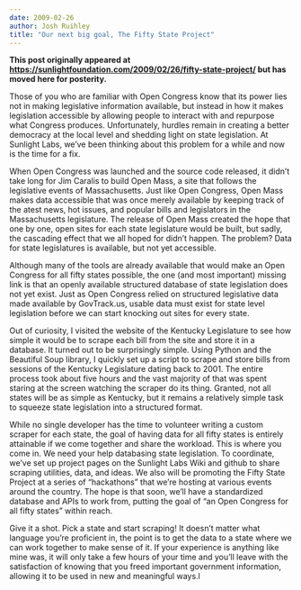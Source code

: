 ```yaml
---
date: 2009-02-26
author: Josh Ruihley
title: "Our next big goal, The Fifty State Project"
---
```


**This post originally appeared at https://sunlightfoundation.com/2009/02/26/fifty-state-project/ but has moved here for posterity.**

Those of you who are familiar with Open Congress know that its power lies not in making legislative information available, but instead in how it makes legislation accessible by allowing people to interact with and repurpose what Congress produces. Unfortunately, hurdles remain in creating a better democracy at the local level and shedding light on state legislation. At Sunlight Labs, we’ve been thinking about this problem for a while and now is the time for a fix.

When Open Congress was launched and the source code released, it didn’t take long for Jim Caralis to build Open Mass, a site that follows the legislative events of Massachusetts. Just like Open Congress, Open Mass makes data accessible that was once merely available by keeping track of the atest news, hot issues, and popular bills and legislators in the Massachusetts legislature. The release of Open Mass created the hope that one by one, open sites for each state legislature would be built, but sadly, the cascading effect that we all hoped for didn’t happen. The problem? Data for state legislatures is available, but not yet accessible.

Although many of the tools are already available that would make an Open Congress for all fifty states possible, the one (and most important) missing link is that an openly available structured database of state legislation does not yet exist. Just as Open Congress relied on structured legislative data made available by GovTrack.us, usable data must exist for state level legislation before we can start knocking out sites for every state.

Out of curiosity, I visited the website of the Kentucky Legislature to see how simple it would be to scrape each bill from the site and store it in a database. It turned out to be surprisingly simple. Using Python and the Beautiful Soup library, I quickly set up a script to scrape and store bills from sessions of the Kentucky Legislature dating back to 2001. The entire process took about five hours and the vast majority of that was spent staring at the screen watching the scraper do its thing. Granted, not all states will be as simple as Kentucky, but it remains a relatively simple task to squeeze state legislation into a structured format.

While no single developer has the time to volunteer writing a custom scraper for each state, the goal of having data for all fifty states is entirely attainable if we come together and share the workload. This is where you come in. We need your help databasing state legislation. To coordinate, we’ve set up project pages on the Sunlight Labs Wiki and github to share scraping utilities, data, and ideas. We also will be promoting the Fifty State Project at a series of “hackathons” that we’re hosting at various events around the country. The hope is that soon, we’ll have a standardized database and APIs to work from, putting the goal of “an Open Congress for all fifty states” within reach.

Give it a shot. Pick a state and start scraping! It doesn’t matter what language you’re proficient in, the point is to get the data to a state where we can work together to make sense of it. If your experience is anything like mine was, it will only take a few hours of your time and you’ll leave with the satisfaction of knowing that you freed important government information, allowing it to be used in new and meaningful ways.l
